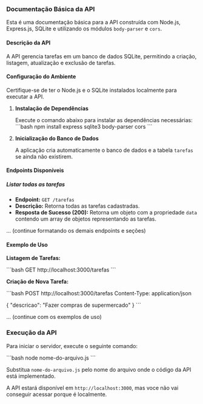 ### Documentação Básica da API

Esta é uma documentação básica para a API construída com Node.js, Express.js, SQLite e utilizando os módulos `body-parser` e `cors`.

#### Descrição da API

A API gerencia tarefas em um banco de dados SQLite, permitindo a criação, listagem, atualização e exclusão de tarefas.

#### Configuração do Ambiente

Certifique-se de ter o Node.js e o SQLite instalados localmente para executar a API.

1. **Instalação de Dependências**

   Execute o comando abaixo para instalar as dependências necessárias:
   \`\`\`bash
   npm install express sqlite3 body-parser cors
   \`\`\`

2. **Inicialização do Banco de Dados**

   A aplicação cria automaticamente o banco de dados e a tabela `tarefas` se ainda não existirem.

#### Endpoints Disponíveis

##### Listar todas as tarefas

- **Endpoint:** `GET /tarefas`
- **Descrição:** Retorna todas as tarefas cadastradas.
- **Resposta de Sucesso (200):** Retorna um objeto com a propriedade `data` contendo um array de objetos representando as tarefas.

... (continue formatando os demais endpoints e seções)

#### Exemplo de Uso

**Listagem de Tarefas:**

\`\`\`bash
GET http://localhost:3000/tarefas
\`\`\`

**Criação de Nova Tarefa:**

\`\`\`bash
POST http://localhost:3000/tarefas
Content-Type: application/json

{
  "descricao": "Fazer compras de supermercado"
}
\`\`\`

... (continue com os exemplos de uso)

### Execução da API

Para iniciar o servidor, execute o seguinte comando:

\`\`\`bash
node nome-do-arquivo.js
\`\`\`

Substitua `nome-do-arquivo.js` pelo nome do arquivo onde o código da API está implementado.

A API estará disponível em `http://localhost:3000`, mas voce não vai conseguir acessar porque é localmente.
